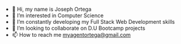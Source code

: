- 👋 Hi, my name is Joseph Ortega
- 👀 I’m interested in Computer Science
- 🌱 I’m constantly developing my Full Stack Web Development skills
- 💞️ I’m looking to collaborate on D.U Bootcamp projects
- 📫 How to reach me myagentortega@gmail.com

<!---
MyAgentOrtega/MyAgentOrtega is a ✨ special ✨ repository because its `README.md` (this file) appears on your GitHub profile.
You can click the Preview link to take a look at your changes.
--->
